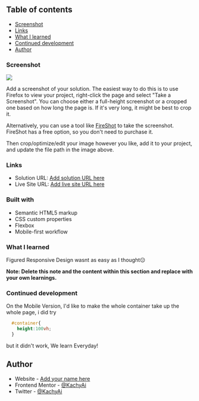 ## Table of contents

  - [Screenshot](#screenshot)
  - [Links](#links)
  - [What I learned](#what-i-learned)
  - [Continued development](#continued-development)
- [Author](#author)

### Screenshot

![](./screenshot.jpg)

Add a screenshot of your solution. The easiest way to do this is to use Firefox to view your project, right-click the page and select "Take a Screenshot". You can choose either a full-height screenshot or a cropped one based on how long the page is. If it's very long, it might be best to crop it.

Alternatively, you can use a tool like [FireShot](https://getfireshot.com/) to take the screenshot. FireShot has a free option, so you don't need to purchase it.

Then crop/optimize/edit your image however you like, add it to your project, and update the file path in the image above.

### Links

- Solution URL: [Add solution URL here](https://your-solution-url.com)
- Live Site URL: [Add live site URL here](https://your-live-site-url.com)

### Built with

- Semantic HTML5 markup
- CSS custom properties
- Flexbox
- Mobile-first workflow

### What I learned

Figured Responsive Design wasnt as easy as I thought😑

**Note: Delete this note and the content within this section and replace with your own learnings.**

### Continued development

On the Mobile Version, I'd like to make the whole container take up the whole page, i did try
```css
  #container{
    height:100vh;
  }
```
but it didn't work, We learn Everyday!

## Author

- Website - [Add your name here](https://www.your-site.com)
- Frontend Mentor - [@KachyAi](https://www.frontendmentor.io/profile/@KachyAi)
- Twitter - [@KachyAi](https://www.twitter.com/@KachyAi)

